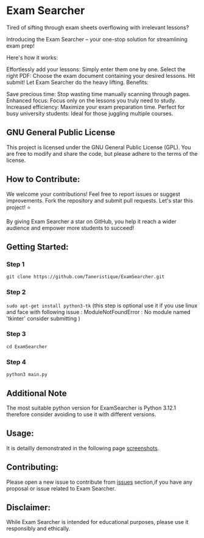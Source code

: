 # Exam Searcher

Tired of sifting through exam sheets overflowing with irrelevant lessons?

Introducing the Exam Searcher – your one-stop solution for streamlining exam prep!

Here's how it works:

Effortlessly add your lessons: Simply enter them one by one.
Select the right PDF: Choose the exam document containing your desired lessons.
Hit submit! Let Exam Searcher do the heavy lifting.
Benefits:

Save precious time: Stop wasting time manually scanning through pages.
Enhanced focus: Focus only on the lessons you truly need to study.
Increased efficiency: Maximize your exam preparation time.
Perfect for busy university students: Ideal for those juggling multiple courses.

## GNU General Public License

This project is licensed under the GNU General Public License (GPL). You are free to modify and share the code, but please adhere to the terms of the license.

## How to Contribute:

We welcome your contributions!
Feel free to report issues or suggest improvements.
Fork the repository and submit pull requests.
Let's star this project! ⭐

By giving Exam Searcher a star on GitHub, you help it reach a wider audience and empower more students to succeed!

## Getting Started:

### Step 1 
`git clone https://github.com/Taneristique/ExamSearcher.git`

### Step 2
`sudo apt-get install python3-tk` (this step is optional use it if you use linux and face with following issue : ModuleNotFoundError : No module named 'tkinter'
 consider submitting )

### Step 3
`cd ExamSearcher`

### Step 4
`python3 main.py`

## Additional Note 
The most suitable python version for ExamSearcher is Python 3.12.1 therefore consider avoiding to use it with different versions.

## Usage:
It is detailly demonstrated in the following page [screenshots](https://github.com/Taneristique/ExamSearcher/tree/main/screenshots).

## Contributing:
Please open a new issue to contribute from [issues](https://github.com/Taneristique/ExamSearcher/issues) section,if you have any proposal or issue related to Exam Searcher.

## Disclaimer:

While Exam Searcher is intended for educational purposes, please use it responsibly and ethically.

